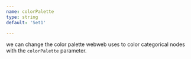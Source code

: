 ```yaml
---
name: colorPalette
type: string
default: 'Set1'

---
```


we can change the color palette webweb uses to color categorical nodes with the `colorPalette` parameter.
